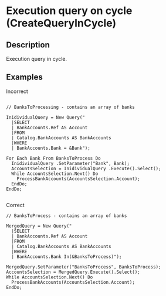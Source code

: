 # Execution query on cycle (CreateQueryInCycle)

<!-- Блоки выше заполняются автоматически, не трогать -->
## Description

Execution query in cycle.

## Examples

Incorrect

```bsl

// BanksToProcessing - contains an array of banks

InidividualQuery = New Query("
  |SELECT
  | BankAccounts.Ref AS Account
  |FROM
  | Catalog.BankAccounts AS BankAccounts
  |WHERE
  | BankAccounts.Bank = &Bank");

For Each Bank From BanksToProcess Do
  InidividualQuery .SetParameter("Bank", Bank);
  AccountsSelection = InidividualQuery .Execute().Select();
  While AccountsSelection.Next() Do
    ProcessBankAccounts(AccountsSelection.Account);
  EndDo;
EndDo;


```

Correct

```bsl
// BanksToProcess - contains an array of banks

MergedQuery = New Query("
  |SELECT
  | BankAccounts.Ref AS Account
  |FROM
  | Catalog.BankAccounts AS BankAccounts
  |WHERE
  | BankAccounts.Bank In(&BanksToProcess)");

MergedQuery.SetParameter("BanksToProcess", BanksToProcess);
AccountsSelection = MergedQuery.Execute().Select();
While AccountsSelection.Next() Do
  ProcessBankAccounts(AccountsSelection.Account);
EndDo;

```
